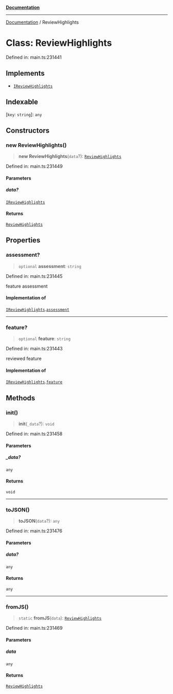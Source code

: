 [**Documentation**](../README.md)

***

[Documentation](../README.md) / ReviewHighlights

# Class: ReviewHighlights

Defined in: main.ts:231441

## Implements

- [`IReviewHighlights`](../interfaces/IReviewHighlights.md)

## Indexable

\[`key`: `string`\]: `any`

## Constructors

### new ReviewHighlights()

> **new ReviewHighlights**(`data`?): [`ReviewHighlights`](ReviewHighlights.md)

Defined in: main.ts:231449

#### Parameters

##### data?

[`IReviewHighlights`](../interfaces/IReviewHighlights.md)

#### Returns

[`ReviewHighlights`](ReviewHighlights.md)

## Properties

### assessment?

> `optional` **assessment**: `string`

Defined in: main.ts:231445

feature assessment

#### Implementation of

[`IReviewHighlights`](../interfaces/IReviewHighlights.md).[`assessment`](../interfaces/IReviewHighlights.md#assessment)

***

### feature?

> `optional` **feature**: `string`

Defined in: main.ts:231443

reviewed feature

#### Implementation of

[`IReviewHighlights`](../interfaces/IReviewHighlights.md).[`feature`](../interfaces/IReviewHighlights.md#feature)

## Methods

### init()

> **init**(`_data`?): `void`

Defined in: main.ts:231458

#### Parameters

##### \_data?

`any`

#### Returns

`void`

***

### toJSON()

> **toJSON**(`data`?): `any`

Defined in: main.ts:231476

#### Parameters

##### data?

`any`

#### Returns

`any`

***

### fromJS()

> `static` **fromJS**(`data`): [`ReviewHighlights`](ReviewHighlights.md)

Defined in: main.ts:231469

#### Parameters

##### data

`any`

#### Returns

[`ReviewHighlights`](ReviewHighlights.md)
